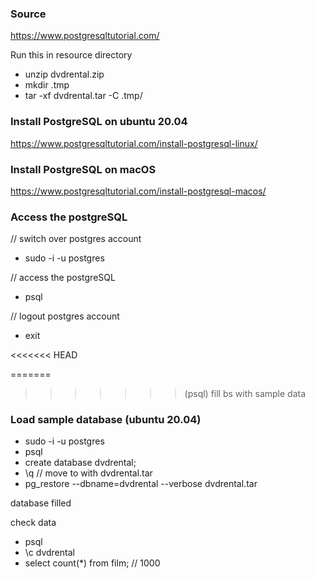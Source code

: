 ### Source
https://www.postgresqltutorial.com/


Run this in resource directory

* unzip dvdrental.zip
* mkdir .tmp
* tar -xf dvdrental.tar -C .tmp/

### Install PostgreSQL on ubuntu 20.04
https://www.postgresqltutorial.com/install-postgresql-linux/

### Install PostgreSQL on macOS
https://www.postgresqltutorial.com/install-postgresql-macos/

### Access the postgreSQL
// switch over postgres account
* sudo -i -u postgres

// access the postgreSQL
* psql

// logout postgres account
* exit

<<<<<<< HEAD

=======
>>>>>>> (psql) fill bs with sample data
### Load sample database (ubuntu 20.04)

* sudo -i -u postgres
* psql
* create database dvdrental;
* \q
// move to with dvdrental.tar
* pg_restore --dbname=dvdrental --verbose dvdrental.tar

database filled

check data

* psql
* \c dvdrental
* select count(*) from film; // 1000
